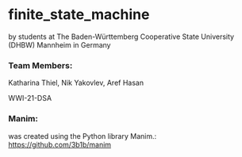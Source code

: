 # finite_state_machine
by students at The Baden-Württemberg Cooperative State University (DHBW) Mannheim in Germany

### Team Members:
Katharina Thiel,
Nik Yakovlev,
Aref Hasan

WWI-21-DSA


### Manim:
was created using the Python library Manim.:
https://github.com/3b1b/manim

